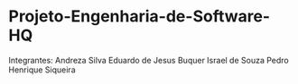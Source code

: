 # Projeto-Engenharia-de-Software-HQ

Integrantes:
Andreza Silva
Eduardo de Jesus Buquer 
Israel de Souza
Pedro Henrique Siqueira  


